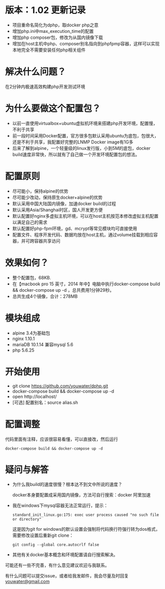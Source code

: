 # 版本：1.02 更新记录

* 项目重命名简化为dphp，取docker php之意
* 增加php.ini中max_execution_time的配置
* 增加php composer包，修改为从国内镜像下载
* 增加在host主机中php、composer别名指向到phpfpmp容器，这样可以实现本地完全不需要安装任何php相关组件

# 解决什么问题？

在2分钟内极速高效构建php开发测试环境

# 为什么要做这个配置包？

* 以前一直使用virtualbox+ubuntu虚拟机环境来搭建php开发环境，配置慢，不利于共享
* 前一段时间采用Docker配置，官方很多包默认采用ubuntu为底包，包很大，还是不利于共享，我配置好完整的LNMP Docker image有1G多
* 后来了解到alpine，一个轻量级的linux发行版，小到5M的底包，docker build速度非常快，所以就有了自己做一个开发环境配置包的想法。

# 配置原则

* 尽可能小，保持alpine的优势
* 尽可能少改动，保持原生docker+alpine的优势
* 默认采用中国大陆国内镜像，加速docker build的过程
* 默认采用Asia/Shanghai时区，国人开发更方便
* 默认配置好nginx多虚拟主机环境，可以在host主机按范本修改虚拟主机配置以满足自己的需求
* 默认配置好php-fpm环境，gd、mcrypt等常见模块均可直接使用
* 配置文件、程序开发代码、数据均放在host主机，通过volume挂载到相应容器，并可跨容器共享访问

# 效果如何？

* 整个配置包，68KB.
* 在【macbook pro 15 英寸，2014 年中】电脑中执行docker-compose build && docker-compose up -d ，总共费用1分钟29秒。
* 总共生成4个镜像，合计：278MB

# 模块组成

* alpine 3.4为基础包
* nginx 1.10.1
* mariaDB 10.1.14 兼容mysql 5.6 
* php 5.6.25

# 开始使用

* git clone https://github.com/youwater/dphp.git
* docker-compose build && docker-compose up -d
* open http://localhost/
* [可选] 配置别名：source alias.sh

# 配置调整

代码里面有注释，应该很容易看懂，可以直接改，然后运行

`docker-compose build && docker-compose up -d`

# 疑问与解答 

* 为什么我build的速度很慢？根本达不到文中所说的速度？

  docker本身要配置成采用国内镜像，方法可自行搜索：docker 阿里加速

* 我在windows下mysql容器无法正常运行，提示：

  `standard_init_linux.go:175: exec user process caused "no such file or directory"`

  这是因为git for windows的默认设置会强制将代码换行符强行转为dos格式，需要修改设置后重新git clone：

  `git config --global core.autocrlf false `

* 其他有关docker基本概念和环境配置请自行搜索解决。

可能还有一些不完善，有什么意见建议欢迎与我联系。

有什么问题可以提交issue，或者给我发邮件，我会尽量及时回复 youwater@gmail.com